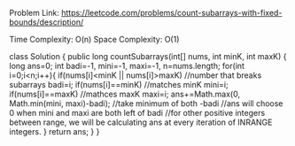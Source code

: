 Problem Link: https://leetcode.com/problems/count-subarrays-with-fixed-bounds/description/

Time Complexity: O(n)
Space Complexity: O(1)

class Solution {
    public long countSubarrays(int[] nums, int minK, int maxK) {
        long ans=0;
        int badi=-1, mini=-1, maxi=-1, n=nums.length;
        for(int i=0;i<n;i++){
            if(nums[i]<minK || nums[i]>maxK) //number that breaks subarrays
                badi=i;
            if(nums[i]==minK) //matches minK
                mini=i;
            if(nums[i]==maxK) //mathces maxK
                maxi=i;
            ans+=Math.max(0, Math.min(mini, maxi)-badi); //take minimum of both -badi
            //ans will choose 0 when mini and maxi are both left of badi
            //for other positive integers between range, we will be calculating ans at every iteration of INRANGE integers.
        }
        return ans;
    }
}
